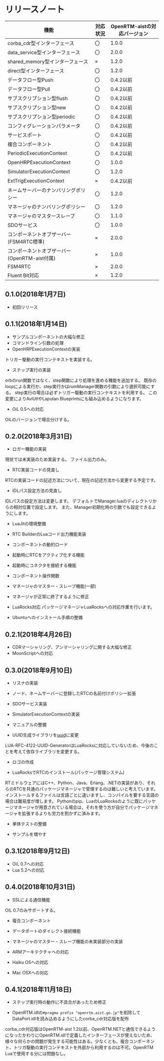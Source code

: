 # リリースノート

|機能|対応状況|OpenRTM-aistの対応バージョン|
|---|---|---|
|corba_cdr型インターフェース|〇|1.0.0|
|data_service型インターフェース|〇|2.0.0|
|shared_memory型インターフェース|×|1.2.0|
|direct型インターフェース|〇|1.2.0|
|データフロー型Push|〇|0.4.2以前|
|データフロー型Pull|〇|0.4.2以前|
|サブスクリプション型flush|〇|0.4.2以前|
|サブスクリプション型new|〇|0.4.2以前|
|サブスクリプション型periodic|〇|0.4.2以前|
|コンフィグレーションパラメータ|〇|0.4.2以前|
|サービスポート|〇|0.4.2以前|
|複合コンポーネント|〇|0.4.2以前|
|PeriodicExecutionContext|〇|0.4.2以前|
|OpenHRPExecutionContext|〇|1.0.0|
|SimulatorExecutionContext|〇|1.2.0|
|ExtTrigExecutionContext|×|0.4.2以前|
|ネームサーバーのナンバリングポリシー|〇|1.2.0|
|マネージャのナンバリングポリシー|〇|1.2.0|
|マネージャのマスタースレーブ|〇|1.1.0|
|SDOサービス|〇|1.0.0|
|コンポーネントオブザーバー(FSM4RTC標準)|×|2.0.0|
|コンポーネントオブザーバー(OpenRTM-aist付属)|×|1.0.0|
|FSM4RTC|×|2.0.0|
|Fluent Bit対応|×|1.2.0|


## 0.1.0(2018年1月7日)

* 初回リリース

## 0.1.1(2018年1月14日)

* サンプルコンポーネントの大幅な修正
* コマンドライン引数の処理
* OpenHRPExecutionContextの実装

トリガー駆動の実行コンテキストを実装する。

* ステップ実行の実装

orbのrun関数ではなく、step関数により処理を進める機能を追加する。
既存のloopによる実行か、step実行かはrumManager関数の引数により選択可能にする。
step実行の場合は必ずトリガー駆動の実行コンテキストを利用する。
この変更によりAviUtlやLaputan Blueprintsにも組み込めるようになります。

* OiL 0.5への対応

OiLのバージョンで場合分けする。

## 0.2.0(2018年3月31日)

* ロガー機能の実装

現状では未実装のため実装する。
ファイル出力のみ。

* RTC実装コードの見直し

RTCの実装コードの記述方法について、現在の記述方法から変更する予定です。

* IDLパス設定方法の見直し

IDLパスの設定方法は変更します。
デフォルトでManager.luaのディレクトリからの相対位置で設定します。
また、Manager初期化時の引数でも設定できるようにします。


* LuaJitの環境整備


* RTC BuilderのLuaコード出力機能実装



* コンポーネントの動的ロード
* 起動時にRTCをアクティブ化する機能
* 起動時にコネクタを接続する機能
* コンポーネント操作関数
* マネージャのマスター・スレーブ機能(一部)
* マネージャが正常に終了するように修正




* LuaRocks対応
パッケージマネージャLuaRocksへの対応作業を行います。

* Ubuntuへのインストール手順の整備



## 0.2.1(2018年4月26日)

* CDRマーシャリング、アンマーシャリングに関する大幅な修正
* MoonScriptへの対応



## 0.3.0(2018年9月10日)

* リスナの実装
* ノード、ネームサーバーに登録したRTCの名前付けポリシー拡張
* SDOサービス実装
* SimulatorExecutionContextの実装



* マニュアルの整備

* UUID生成ライブラリを[uuid](https://github.com/Tieske/uuid)に変更

LUA-RFC-4122-UUID-GeneratorはLuaRocksに対応していないため、今後のことを考えて依存ライブラリを変更する。

* ロゴの作成

* LuaRocksでRTCのインストール(パッケージ管理システム)

RTミドルウェアにはC++、Python、Java、Erlang、.NETの実装があり、それらのRTCを共通のパッケージマネージャで管理するのは難しいと考えています。
インストールするファイルは言語ごとに違いますし、コンパイルを要する言語の場合は難易度が増します。
Pythonのpip、LuaのLuaRocksのように既にパッケージマネージャが用意されている場合は、それを使う方が自分でパッケージマネージャを拡張するよりも労力を割かずに済みます。

* 単体テストの整備

* サンプルを増やす

## 0.3.1(2018年9月12日)

* OiL 0.7への対応
* Lua 5.2への対応


## 0.4.0(2018年10月31日)

* SSLによる通信機能

OiL 0.7のみサポートする。

* 複合コンポーネント
* データポートのダイレクト接続機能
* マネージャのマスター・スレーブ機能の未実装部分の実装

* ARMアーキテクチャへの対応
* Haiku OSへの対応
* Mac OSXへの対応

## 0.4.1(2018年11月18日)

* ステップ実行時の動作に不具合があったため修正

* OpenRTM.idlの`#pragma prefix "openrtm.aist.go.jp"`を削除してDataPort.idlを読み込めるようにしたcorba_cdr対応版を配布

corba_cdr対応版はOpenRTM-aist 1.2以前、OpenRTM.NETと通信できるようになったかわりにOpenRTM.idlで定義したインターフェースが使えないため、様々な何らかの問題が発生する可能性はある。少なくとも、複合コンポーネント、トリガ駆動の実行コンテキストを外部から利用するのは不可。OpenRTM Luaで使用する分には問題なし。
